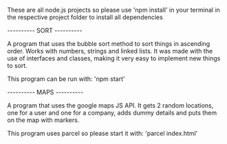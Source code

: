 These are all node.js projects so please use 'npm install' in your terminal in the respective project folder to install all dependencies

---------- SORT ----------

A program that uses the bubble sort method to sort things in ascending order.
Works with numbers, strings and linked lists.
It was made with the use of interfaces and classes, making it very easy to implement new things to sort.

This program can be run with: 'npm start'

---------- MAPS ----------

A program that uses the google maps JS API.
It gets 2 random locations, one for a user and one for a company, adds dummy details and puts them on the map with markers.

This program uses parcel so please start it with: 'parcel index.html'
